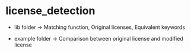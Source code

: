 # license_detection

* lib folder -> Matching function, Original licenses, Equivalent keywords

* example folder -> Comparison between original license and modified license

